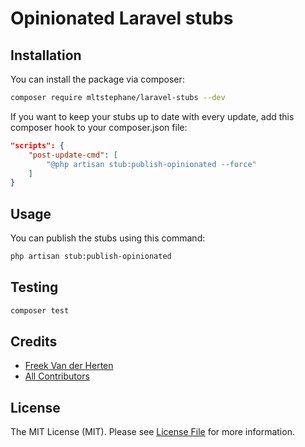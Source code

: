 # Opinionated Laravel stubs

## Installation

You can install the package via composer:

```bash
composer require mltstephane/laravel-stubs --dev
```

If you want to keep your stubs up to date with every update, add this composer hook to your composer.json file:

```json
"scripts": {
    "post-update-cmd": [
        "@php artisan stub:publish-opinionated --force"
    ]
}
```

## Usage

You can publish the stubs using this command:

```bash
php artisan stub:publish-opinionated
```

## Testing

``` bash
composer test
```

## Credits

- [Freek Van der Herten](https://github.com/freekmurze)
- [All Contributors](../../contributors)

## License

The MIT License (MIT). Please see [License File](LICENSE.md) for more information.
